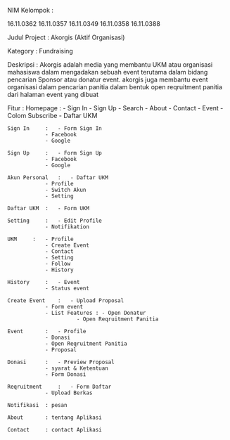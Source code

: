 NIM Kelompok :

16.11.0362
16.11.0357
16.11.0349
16.11.0358
16.11.0388

Judul Project	:
	Akorgis (Aktif Organisasi)

Kategory	:
	Fundraising

Deskripsi 	:
	Akorgis adalah media yang membantu UKM atau organisasi mahasiswa dalam 
	mengadakan sebuah event terutama dalam bidang pencarian Sponsor atau
	donatur event. 	akorgis juga membantu event organisasi  dalam pencarian
	panitia dalam bentuk open reqruitment panitia dari halaman event yang  dibuat

Fitur		:
	Homepage	:	- Sign In
				- Sign Up
				- Search
				- About
				- Contact
				- Event
				- Colom Subscribe
				- Daftar UKM

	Sign In		: 	- Form Sign In
				- Facebook
				- Google
	
	Sign Up		: 	- Form Sign Up
				- Facebook
				- Google

	Akun Personal	: 	- Daftar UKM
				- Profile
				- Switch Akun
				- Setting
	
	Daftar UKM	: 	- Form UKM
	
	Setting		: 	- Edit Profile
				- Notifikation

	UKM		: 	- Profile
				- Create Event
				- Contact
				- Setting
				- Follow
				- History
	
	History		: 	- Event
				- Status event

	Create Event	: 	- Upload Proposal
				- Form event
				- List Features : - Open Donatur
						  - Open Reqruitment Panitia

	Event		: 	- Profile
				- Donasi
				- Open Reqruitment Panitia
				- Proposal

	Donasi		: 	- Preview Proposal
				- syarat & Ketentuan
				- Form Donasi

	Reqruitment 	: 	- Form Daftar
				- Upload Berkas

	Notifikasi	: pesan
	
	About		: tentang Aplikasi
	
	Contact 	: contact Aplikasi